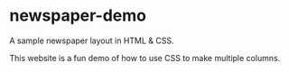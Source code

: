 # newspaper-demo
A sample newspaper layout in HTML &amp; CSS.

This website is a fun demo of how to use CSS to make multiple columns.
